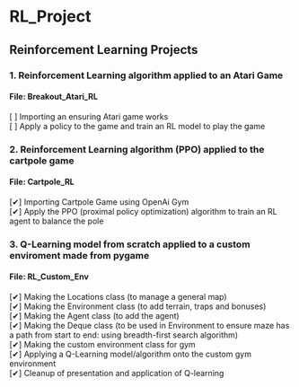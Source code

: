# RL_Project
## Reinforcement Learning Projects
### 1. Reinforcement Learning algorithm applied to an Atari Game
#### File: Breakout_Atari_RL
  [ ] Importing an ensuring Atari game works<br/>
  [ ] Apply a policy to the game and train an RL model to play the game<br/>
  
### 2. Reinforcement Learning algorithm (PPO) applied to the cartpole game
#### File: Cartpole_RL
  [✔] Importing Cartpole Game using OpenAi Gym<br/>
  [✔] Apply the PPO (proximal policy optimization) algorithm to train an RL agent to balance the pole<br/>
  
### 3. Q-Learning model from scratch applied to a custom enviroment made from pygame <br/>
#### File: RL_Custom_Env
  [✔] Making the Locations class (to manage a general map)<br/>
  [✔] Making the Environment class (to add terrain, traps and bonuses)<br/>
  [✔] Making the Agent class (to add the agent)<br/>
  [✔] Making the Deque class (to be used in Environment to ensure maze has a path from start to end: using breadth-first search algorithm)<br/>
  [✔] Making the custom environment class for gym<br/>
  [✔] Applying a Q-Learning model/algorithm onto the custom gym environment<br/>
  [✔] Cleanup of presentation and application of Q-learning<br/>
